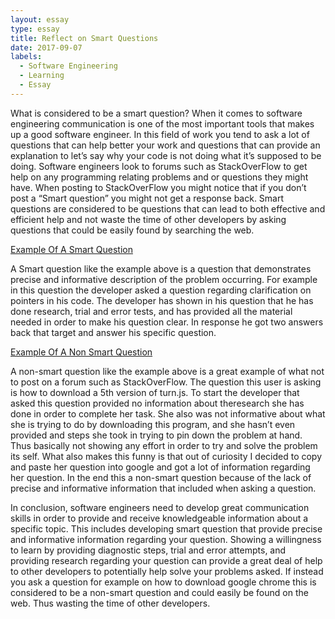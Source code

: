 ```yaml
---
layout: essay
type: essay
title: Reflect on Smart Questions
date: 2017-09-07
labels:
  - Software Engineering
  - Learning
  - Essay
---
```

  What is considered to be a smart question? When it comes to software engineering communication is one of the most important tools that
makes up a good software engineer. In this field of work you tend to ask a lot of questions that can help better your work and questions
that can provide an explanation to let’s say why your code is not doing what it’s supposed to be doing.  Software engineers look to
forums such as StackOverFlow to get help on any programming relating problems and or questions they might have. When posting to
StackOverFlow you might notice that if you don’t post a “Smart question” you might not get a response back. Smart questions are
considered to be questions that can lead to both effective and efficient help and not waste the time of other developers by asking
questions that could be easily found by searching the web. 

[Example Of A Smart Question]( https://stackoverflow.com/questions/46110797/why-is-dereferenced-element-in-const-vector-of-int-pointers-mutable)

  A Smart question like the example above is a question that demonstrates precise and informative description of the problem occurring.
For example in this question the developer asked a question regarding clarification on pointers in his code. The developer has shown in
his question that he has done research, trial and error tests, and has provided all the material needed in order to make his question
clear. In response he got two answers back that target and answer his specific question. 

[Example Of A Non Smart Question]( https://stackoverflow.com/questions/46110142/how-to-download-5th-version-of-turn-js)

  A non-smart question like the example above is a great example of what not to post on a forum such as StackOverFlow. The question this
user is asking is how to download a 5th version of turn.js. To start the developer that asked this question provided no information
about theresearch she has done in order to complete her task. She also was not informative about what she is trying to do by downloading
this program, and she hasn’t even provided and steps she took in trying to pin down the problem at hand. Thus basically not showing any
effort in order to try and solve the problem its self. What also makes this funny is that out of curiosity I decided to copy and paste
her question into google and got a lot of information regarding her question. In the end this a non-smart question because of the lack
of precise and informative information that included when asking a question.

  In conclusion, software engineers need to develop great communication skills in order to provide and receive knowledgeable information
about a specific topic. This includes developing smart question that provide precise and informative information regarding your
question. Showing a willingness to learn by providing diagnostic steps, trial and error attempts, and providing research regarding your
question can provide a great deal of help to other developers to potentially help solve your problems asked. If instead you ask a
question for example on how to download google chrome this is considered to be a non-smart question and could easily be found on the
web. Thus wasting the time of other developers.
